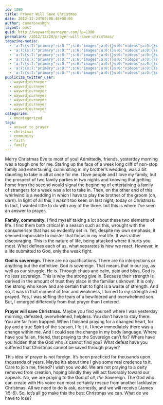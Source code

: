```yaml
---
id: 1380
title: Prayer Will Save Christmas
date: 2012-12-24T09:08:48+00:00
author: cameroneshgh
layout: post
guid: http://waywardjourneyer.com/?p=1380
permalink: /2012/12/24/prayer-will-save-christmas/
tagazine-media:
  - 'a:7:{s:7:"primary";s:0:"";s:6:"images";a:0:{}s:6:"videos";a:0:{}s:11:"image_count";i:0;s:6:"author";s:8:"19879429";s:7:"blog_id";s:8:"19280981";s:9:"mod_stamp";s:19:"2012-12-24 14:08:48";}'
  - 'a:7:{s:7:"primary";s:0:"";s:6:"images";a:0:{}s:6:"videos";a:0:{}s:11:"image_count";i:0;s:6:"author";s:8:"19879429";s:7:"blog_id";s:8:"19280981";s:9:"mod_stamp";s:19:"2012-12-24 14:08:48";}'
  - 'a:7:{s:7:"primary";s:0:"";s:6:"images";a:0:{}s:6:"videos";a:0:{}s:11:"image_count";i:0;s:6:"author";s:8:"19879429";s:7:"blog_id";s:8:"19280981";s:9:"mod_stamp";s:19:"2012-12-24 14:08:48";}'
  - 'a:7:{s:7:"primary";s:0:"";s:6:"images";a:0:{}s:6:"videos";a:0:{}s:11:"image_count";i:0;s:6:"author";s:8:"19879429";s:7:"blog_id";s:8:"19280981";s:9:"mod_stamp";s:19:"2012-12-24 14:08:48";}'
  - 'a:7:{s:7:"primary";s:0:"";s:6:"images";a:0:{}s:6:"videos";a:0:{}s:11:"image_count";i:0;s:6:"author";s:8:"19879429";s:7:"blog_id";s:8:"19280981";s:9:"mod_stamp";s:19:"2012-12-24 14:08:48";}'
  - 'a:7:{s:7:"primary";s:0:"";s:6:"images";a:0:{}s:6:"videos";a:0:{}s:11:"image_count";i:0;s:6:"author";s:8:"19879429";s:7:"blog_id";s:8:"19280981";s:9:"mod_stamp";s:19:"2012-12-24 14:08:48";}'
  - 'a:7:{s:7:"primary";s:0:"";s:6:"images";a:0:{}s:6:"videos";a:0:{}s:11:"image_count";i:0;s:6:"author";s:8:"19879429";s:7:"blog_id";s:8:"19280981";s:9:"mod_stamp";s:19:"2012-12-24 14:08:48";}'
publicize_twitter_user:
  - waywrdjourneyer
  - waywrdjourneyer
  - waywrdjourneyer
  - waywrdjourneyer
  - waywrdjourneyer
  - waywrdjourneyer
  - waywrdjourneyer
categories:
  - Uncategorized
tags:
  - answer to prayer
  - christmas
  - community
  - faith
  - family
---
```

Merry Christmas Eve to most of you! Admittedly, friends, yesterday morning was a tough one for me. Staring up the face of a week long cliff of non-stop family and entertaining, culminating in my brother&#8217;s wedding, was a bit daunting to take in all at once for me. I love people and I love my family, but the prospect of two family parties in two nights and knowing that getting home from the second would signal the beginning of entertaining a family of strangers for a week was a lot to take in. Then, on the other end of this whirlwind is a wedding in which I have to play the brother of the groom (oh, darn). In light of all this, I wasn&#8217;t too keen on last night, today or Christmas. In fact, I wanted little to do with any of the three. but this is where I&#8217;ve seen an answer to prayer.

**Family, community.** I find myself talking a lot about these two elements of life. I find them both critical in a season such as this, wrought with the consumerism that has so evidently set in. Yet, despite my own emphasis, it seemed impossible to muster that focus in my real life. It was rather discouraging. This is the nature of life, being attacked where it hurts you most. What defines each of us, what separates is how we react. However, in a life submitted to God, only the weak fight.

**God is sovereign.** There are no qualifications. There are no interjections or anything but the definitive. God _is_ sovereign. That means that in our joy, as well as our struggle, He is. Through chaos and calm, pain and bliss, God is no less sovereign. This is why the strong give in. Because their strength is derived in the amount of trust they place in the familiar unknown. It is only the strong who know and are certain that to fight is a waste of strength. And so, it was in that moment of fear and weakness, I turned to my strength and prayed. Yes, I was stifling the tears of a bewildered and overwhelmed son. But, I emerged differently from that prayer than I entered.

**Prayer will save Christmas.** Maybe you find yourself where I was yesterday morning, defeated, overwhelmed, helpless. You don&#8217;t have to stay there. You are far from trapped. When I finished praying for a changed heart, for joy and a true Spirit of the season, I felt it. I knew immediately there was a change within me. And I could see the change in my body language. Where have you fallen, friend, that praying to the Sovereign can&#8217;t fix? Where have you hidden that the God who _is_ cannot find you? What defeat have you suffered that Christmas cannot be saved through prayer?

This idea of prayer is not foreign. It&#8217;s been practiced for thousands upon thousands of years. Maybe it&#8217;s about time I give some real credence to it. Care to join me, friend? I wish you would. We are not praying to a deity removed from creation, hoping blindly they will act favorably toward our appeals. No, we are praying to the God of _all_, _the_ Sovereign. The God who can create with His voice can most certainly rescue from another lackluster Christmas. All we need to do is ask, earnestly, and we will receive (James 1:5-6). So, let&#8217;s all go make this the best Christmas we can. What do we have to lose?